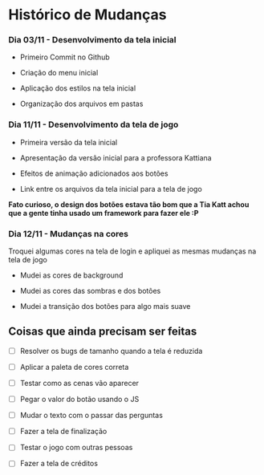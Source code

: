 # **Histórico de Mudanças**

### **Dia 03/11 - Desenvolvimento da tela inicial**

- Primeiro Commit no Github

- Criação do menu inicial

- Aplicação dos estilos na tela inicial

- Organização dos arquivos em pastas

### **Dia 11/11 - Desenvolvimento da tela de jogo**

- Primeira versão da tela inicial

- Apresentação da versão inicial para a professora Kattiana

- Efeitos de animação adicionados aos botões

- Link entre os arquivos da tela inicial para a tela de jogo

**Fato curioso, o design dos botões estava tão bom que a Tia Katt achou que a gente tinha usado um framework para fazer ele :P**

### **Dia 12/11 - Mudanças na cores**

Troquei algumas cores na tela de login e apliquei as mesmas mudanças na tela de jogo

- Mudei as cores de background

- Mudei as cores das sombras e dos botões

- Mudei a transição dos botões para algo mais suave

## **Coisas que ainda precisam ser feitas**

- [ ] Resolver os bugs de tamanho quando a tela é reduzida

- [ ] Aplicar a paleta de cores correta

- [ ] Testar como as cenas vão aparecer

- [ ] Pegar o valor do botão usando o JS

- [ ] Mudar o texto com o passar das perguntas

- [ ] Fazer a tela de finalização

- [ ] Testar o jogo com outras pessoas

- [ ] Fazer a tela de créditos